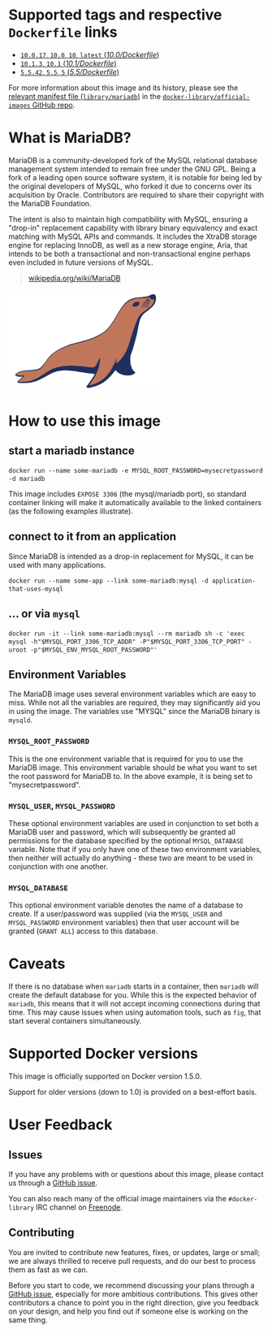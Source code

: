 # Supported tags and respective `Dockerfile` links

-	[`10.0.17`, `10.0`, `10`, `latest` (*10.0/Dockerfile*)](https://github.com/docker-library/mariadb/blob/b8b0d3551e7d878f4ff58ed73bc0203926db3b85/10.0/Dockerfile)
-	[`10.1.3`, `10.1` (*10.1/Dockerfile*)](https://github.com/docker-library/mariadb/blob/23d4b39f4abee92e964dac62dc71ce0ce1910353/10.1/Dockerfile)
-	[`5.5.42`, `5.5`, `5` (*5.5/Dockerfile*)](https://github.com/docker-library/mariadb/blob/88f83ef75823271f600ffef4ccfcd9ab253ca497/5.5/Dockerfile)

For more information about this image and its history, please see the [relevant manifest file (`library/mariadb`)](https://github.com/docker-library/official-images/blob/master/library/mariadb) in the [`docker-library/official-images` GitHub repo](https://github.com/docker-library/official-images).

# What is MariaDB?

MariaDB is a community-developed fork of the MySQL relational database management system intended to remain free under the GNU GPL. Being a fork of a leading open source software system, it is notable for being led by the original developers of MySQL, who forked it due to concerns over its acquisition by Oracle. Contributors are required to share their copyright with the MariaDB Foundation.

The intent is also to maintain high compatibility with MySQL, ensuring a "drop-in" replacement capability with library binary equivalency and exact matching with MySQL APIs and commands. It includes the XtraDB storage engine for replacing InnoDB, as well as a new storage engine, Aria, that intends to be both a transactional and non-transactional engine perhaps even included in future versions of MySQL.

> [wikipedia.org/wiki/MariaDB](https://en.wikipedia.org/wiki/MariaDB)

![logo](https://raw.githubusercontent.com/docker-library/docs/master/mariadb/logo.png)

# How to use this image

## start a mariadb instance

	docker run --name some-mariadb -e MYSQL_ROOT_PASSWORD=mysecretpassword -d mariadb

This image includes `EXPOSE 3306` (the mysql/mariadb port), so standard container linking will make it automatically available to the linked containers (as the following examples illustrate).

## connect to it from an application

Since MariaDB is intended as a drop-in replacement for MySQL, it can be used with many applications.

	docker run --name some-app --link some-mariadb:mysql -d application-that-uses-mysql

## ... or via `mysql`

	docker run -it --link some-mariadb:mysql --rm mariadb sh -c 'exec mysql -h"$MYSQL_PORT_3306_TCP_ADDR" -P"$MYSQL_PORT_3306_TCP_PORT" -uroot -p"$MYSQL_ENV_MYSQL_ROOT_PASSWORD"'

## Environment Variables

The MariaDB image uses several environment variables which are easy to miss. While not all the variables are required, they may significantly aid you in using the image. The variables use "MYSQL" since the MariaDB binary is `mysqld`.

### `MYSQL_ROOT_PASSWORD`

This is the one environment variable that is required for you to use the MariaDB image. This environment variable should be what you want to set the root password for MariaDB to. In the above example, it is being set to "mysecretpassword".

### `MYSQL_USER`, `MYSQL_PASSWORD`

These optional environment variables are used in conjunction to set both a MariaDB user and password, which will subsequently be granted all permissions for the database specified by the optional `MYSQL_DATABASE` variable. Note that if you only have one of these two environment variables, then neither will actually do anything - these two are meant to be used in conjunction with one another.

### `MYSQL_DATABASE`

This optional environment variable denotes the name of a database to create. If a user/password was supplied (via the `MYSQL_USER` and `MYSQL_PASSWORD` environment variables) then that user account will be granted (`GRANT ALL`) access to this database.

# Caveats

If there is no database when `mariadb` starts in a container, then `mariadb` will create the default database for you. While this is the expected behavior of `mariadb`, this means that it will not accept incoming connections during that time. This may cause issues when using automation tools, such as `fig`, that start several containers simultaneously.

# Supported Docker versions

This image is officially supported on Docker version 1.5.0.

Support for older versions (down to 1.0) is provided on a best-effort basis.

# User Feedback

## Issues

If you have any problems with or questions about this image, please contact us through a [GitHub issue](https://github.com/docker-library/mariadb/issues).

You can also reach many of the official image maintainers via the `#docker-library` IRC channel on [Freenode](https://freenode.net).

## Contributing

You are invited to contribute new features, fixes, or updates, large or small; we are always thrilled to receive pull requests, and do our best to process them as fast as we can.

Before you start to code, we recommend discussing your plans through a [GitHub issue](https://github.com/docker-library/mariadb/issues), especially for more ambitious contributions. This gives other contributors a chance to point you in the right direction, give you feedback on your design, and help you find out if someone else is working on the same thing.
